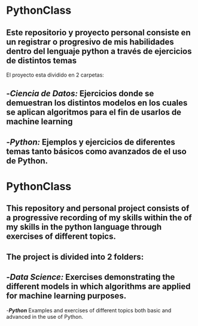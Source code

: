 # PythonClass
Este repositorio y proyecto personal consiste en un registrar
o progresivo de mis habilidades dentro del lenguaje python a través de ejercicios de distintos temas
-
El proyecto esta dividido en 2 carpetas:

-***Ciencia de Datos:***
Ejercicios donde se demuestran los distintos modelos en los cuales se aplican algoritmos para el fin de usarlos de machine learning
-
-***Python:***
Ejemplos y ejercicios de diferentes temas tanto básicos como avanzados de el uso de Python.
---
# PythonClass
This repository and personal project consists of a progressive recording of my skills within the
of my skills in the python language through exercises of different topics.
-
The project is divided into 2 folders:
-
-***Data Science:***
Exercises demonstrating the different models in which algorithms are applied for machine learning purposes.
-
-***Python***
Examples and exercises of different topics both basic and advanced in the use of Python.